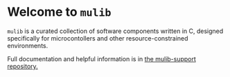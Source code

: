 # Welcome to `mulib`

`mulib` is a curated collection of software components written in C, designed
specifically for microcontollers and other resource-constrained environments.

Full documentation and helpful information is in
[the mulib-support repository.](https://github.com/rdpoor/mulib-support/blob/develop-rc/README.md)
